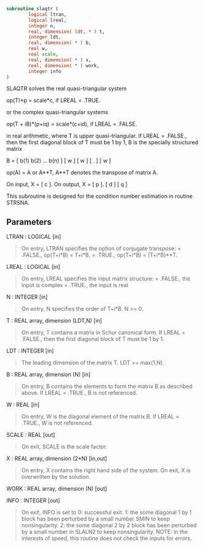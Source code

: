 ```fortran
subroutine slaqtr (
        logical ltran,
        logical lreal,
        integer n,
        real, dimension( ldt, * ) t,
        integer ldt,
        real, dimension( * ) b,
        real w,
        real scale,
        real, dimension( * ) x,
        real, dimension( * ) work,
        integer info
)
```

SLAQTR solves the real quasi-triangular system

op(T)\*p = scale\*c,               if LREAL = .TRUE.

or the complex quasi-triangular systems

op(T + iB)\*(p+iq) = scale\*(c+id),  if LREAL = .FALSE.

in real arithmetic, where T is upper quasi-triangular.
If LREAL = .FALSE., then the first diagonal block of T must be
1 by 1, B is the specially structured matrix

B = [ b(1) b(2) ... b(n) ]
[       w            ]
[           w        ]
[              .     ]
[                 w  ]

op(A) = A or A\*\*T, A\*\*T denotes the transpose of
matrix A.

On input, X = [ c ].  On output, X = [ p ].
[ d ]                  [ q ]

This subroutine is designed for the condition number estimation
in routine STRSNA.

## Parameters
LTRAN : LOGICAL [in]
> On entry, LTRAN specifies the option of conjugate transpose:
> = .FALSE.,    op(T+i\*B) = T+i\*B,
> = .TRUE.,     op(T+i\*B) = (T+i\*B)\*\*T.

LREAL : LOGICAL [in]
> On entry, LREAL specifies the input matrix structure:
> = .FALSE.,    the input is complex
> = .TRUE.,     the input is real

N : INTEGER [in]
> On entry, N specifies the order of T+i\*B. N >= 0.

T : REAL array, dimension (LDT,N) [in]
> On entry, T contains a matrix in Schur canonical form.
> If LREAL = .FALSE., then the first diagonal block of T must
> be 1 by 1.

LDT : INTEGER [in]
> The leading dimension of the matrix T. LDT >= max(1,N).

B : REAL array, dimension (N) [in]
> On entry, B contains the elements to form the matrix
> B as described above.
> If LREAL = .TRUE., B is not referenced.

W : REAL [in]
> On entry, W is the diagonal element of the matrix B.
> If LREAL = .TRUE., W is not referenced.

SCALE : REAL [out]
> On exit, SCALE is the scale factor.

X : REAL array, dimension (2\*N) [in,out]
> On entry, X contains the right hand side of the system.
> On exit, X is overwritten by the solution.

WORK : REAL array, dimension (N) [out]

INFO : INTEGER [out]
> On exit, INFO is set to
> 0: successful exit.
> 1: the some diagonal 1 by 1 block has been perturbed by
> a small number SMIN to keep nonsingularity.
> 2: the some diagonal 2 by 2 block has been perturbed by
> a small number in SLALN2 to keep nonsingularity.
> NOTE: In the interests of speed, this routine does not
> check the inputs for errors.
